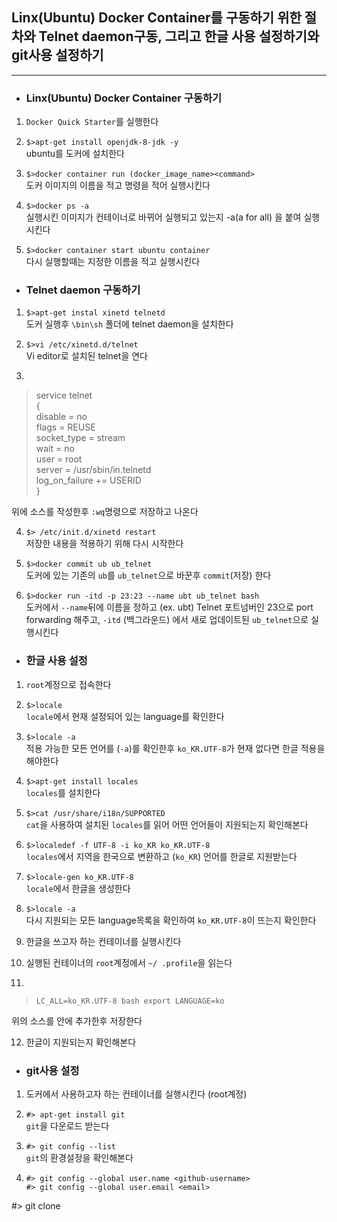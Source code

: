 ## **Linx(Ubuntu) Docker Container를 구동하기 위한 절차와 Telnet daemon구동, 그리고 한글 사용 설정하기와 git사용 설정하기**
----

- ### Linx(Ubuntu) Docker Container 구동하기 <br />

1. `Docker Quick Starter`를 실행한다<br />

2. `$>apt-get install openjdk-8-jdk -y`<br />
ubuntu를 도커에 설치한다

3. `$>docker container run (docker_image_name><command>`<br />
도커 이미지의 이름을 적고 명령을 적어 실행시킨다

4. `$>docker ps -a`<br />
실행시킨 이미지가 컨테이너로 바뀌어 실행되고 있는지 -a(a for all) 을 붙여 실행시킨다

5. `$>docker container start ubuntu container`<br />
다시 실행할때는 지정한 이름을 적고 실행시킨다

- ### Telnet daemon 구동하기 <br />

1. `$>apt-get instal xinetd telnetd`<br />
도커 실행후 `\bin\sh` 폴더에 telnet daemon을 설치한다

2. `$>vi /etc/xinetd.d/telnet`<br />
Vi editor로 설치된 telnet을 연다

3. <br />
> service telnet <br />
> { <br />
> disable = no <br />
> flags = REUSE <br />
> socket_type = stream <br />
> wait = no <br />
> user = root <br />
> server = /usr/sbin/in.telnetd <br />
> log_on_failure += USERID <br />
> } <br />

위에 소스를 작성한후 `:wq`명령으로 저장하고 나온다

4. `$> /etc/init.d/xinetd restart`<br />
저장한 내용을 적용하기 위해 다시 시작한다

5. `$>docker commit ub ub_telnet`<br />
도커에 있는 기존의 `ub`를  `ub_telnet`으로 바꾼후 `commit`(저장) 한다

6. `$>docker run -itd -p 23:23 --name ubt ub_telnet bash`<br />
도커에서 `--name`뒤에 이름을 정하고 (ex. ubt) Telnet 포트넘버인 23으로 port forwarding 해주고, `-itd` (백그라운드) 에서 새로 업데이트된 `ub_telnet`으로 실행시킨다


- ### 한글 사용 설정<br />

1. `root`계정으로 접속한다<br />

2. `$>locale`<br />
`locale`에서 현재 설정되어 있는 language를 확인한다

3. `$>locale -a`<br />
적용 가능한 모든 언어를 (`-a`)를 확인한후 `ko_KR.UTF-8`가 현재 없다면 한글 적용을 해야한다

4. `$>apt-get install locales`<br />
`locales`를 설치한다

5. `$>cat /usr/share/i18n/SUPPORTED`<br />
`cat`을 사용하여 설치된 `locales`를 읽어 어떤 언어들이 지원되는지 확인해본다

6. `$>localedef -f UTF-8 -i ko_KR ko_KR.UTF-8`<br />
`locales`에서 지역을 한국으로 변환하고 (`ko_KR`) 언어를 한글로 지원받는다

7. `$>locale-gen ko_KR.UTF-8`<br />
`locale`에서 한글을 생성한다

8. `$>locale -a`<br />
다시 지원되는 모든 language목록을 확인하여 `ko_KR.UTF-8`이 뜨는지 확인한다

9. 한글을 쓰고자 하는 컨테이너를 실행시킨다<br />

10. 실행된 컨테이너의 `root`계정에서 `~/ .profile`을 읽는다<br />

11. 
> `LC_ALL=ko_KR.UTF-8 bash
> export LANGUAGE=ko`

위의 소스를 안에 추가한후 저장한다

12. 한글이 지원되는지 확인해본다

- ### git사용 설정<br />

1. 도커에서 사용하고자 하는 컨테이너를 실행시킨다 (root계정)<br />

2. `#> apt-get install git`<br />
`git`을 다운로드 받는다

3. `#> git config --list`<br />
`git`의 환경설정을 확인해본다

4. `#> git config --global user.name <github-username>`<br />
`#> git config --global user.email <email>`

#> git clone <github-url>





